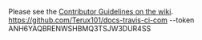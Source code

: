 Please see the [Contributor Guidelines on the wiki](https://github.com/MyCryptoHQ/MyCrypto/wiki/Contributor-Guidelines).
https://github.com/Terux101/docs-travis-ci-com --token ANH6YAQBRENWSHBMQ3TSJW3DUR4SS